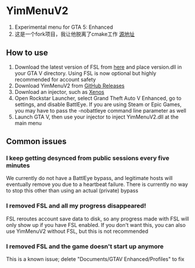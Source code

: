 # YimMenuV2

1. Experimental menu for GTA 5: Enhanced
2. 这是一个fork项目，我让他脱离了cmake工作 [源地址](https://github.com/YimMenu/YimMenuV2)

## How to use

1. Download the latest version of FSL from [here](https://www.unknowncheats.me/forum/grand-theft-auto-v/616977-fsl-local-gtao-saves.html) and place version.dll in your GTA V directory. Using FSL is now optional but highly recommended for account safety
2. Download YimMenuV2 from [GitHub Releases](https://github.com/YimMenu/YimMenuV2/releases/tag/nightly)
3. Download an injector, such as [Xenos](https://www.unknowncheats.me/forum/general-programming-and-reversing/124013-xenos-injector-v2-3-2-a.html)
4. Open Rockstar Launcher, select Grand Theft Auto V Enhanced, go to settings, and disable BattlEye. If you are using Steam or Epic Games, you may have to pass the -nobattleye command line parameter as well
5. Launch GTA V, then use your injector to inject YimMenuV2.dll at the main menu

## Common issues

### I keep getting desynced from public sessions every five minutes

We currently do not have a BattlEye bypass, and legitimate hosts will eventually remove you due to a heartbeat failure. There is currently no way to stop this other than using an actual (private) bypass

### I removed FSL and all my progress disappeared!

FSL reroutes account save data to disk, so any progress made with FSL will only show up if you have FSL enabled. If you don't want this, you can also use YimMenuV2 without FSL, but this is not recommended

### I removed FSL and the game doesn't start up anymore

This is a known issue; delete "Documents/GTAV Enhanced/Profiles" to fix
